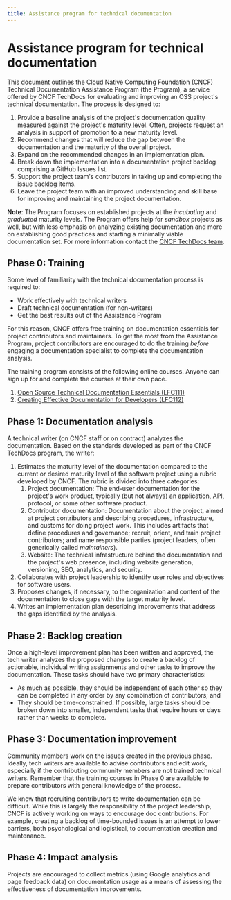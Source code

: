 ```yaml
---
title: Assistance program for technical documentation
---
```


# Assistance program for technical documentation

This document outlines the Cloud Native Computing Foundation (CNCF) Technical
Documentation Assistance Program (the Program), a service offered by CNCF
TechDocs for evaluating and improving an OSS project's technical documentation.
The process is designed to:

1. Provide a baseline analysis of the project's documentation quality measured
   against the project's [maturity level](analysis/criteria.md). Often, projects
   request an analysis in support of promotion to a new maturity level.
1. Recommend changes that will reduce the gap between the documentation and the
   maturity of the overall project.
1. Expand on the recommended changes in an implementation plan.
1. Break down the implementation into a documentation project backlog comprising
   a GitHub Issues list.
1. Support the project team's contributors in taking up and completing the issue
   backlog items.
1. Leave the project team with an improved understanding and skill base for
   improving and maintaining the project documentation.

**Note**: The Program focuses on established projects at the _incubating_ and
_graduated_ maturity levels. The Program offers help for _sandbox_ projects as
well, but with less emphasis on analyzing existing documentation and more on
establishing good practices and starting a minimally viable documentation set.
For more information contact the
[CNCF TechDocs team](https://servicedesk.cncf.io/).

## Phase 0: Training

Some level of familiarity with the technical documentation process is required
to:

- Work effectively with technical writers
- Draft technical documentation (for non-writers)
- Get the best results out of the Assistance Program

For this reason, CNCF offers free training on documentation essentials for
project contributors and maintainers. To get the most from the Assistance
Program, project contributors are encouraged to do the training _before_
engaging a documentation specialist to complete the documentation analysis.

The training program consists of the following online courses. Anyone can sign
up for and complete the courses at their own pace.

1. [Open Source Technical Documentation Essentials (LFC111)](https://training.linuxfoundation.org/training/open-source-technical-documentation-essentials-lfc111/)
1. [Creating Effective Documentation for Developers (LFC112)](https://training.linuxfoundation.org/training/creating-effective-documentation-for-developers-lfc112/)

## Phase 1: Documentation analysis

A technical writer (on CNCF staff or on contract) analyzes the documentation.
Based on the standards developed as part of the CNCF TechDocs program, the
writer:

1. Estimates the maturity level of the documentation compared to the current or
   desired maturity level of the software project using a rubric developed by
   CNCF. The rubric is divided into three categories:
   1. Project documentation: The end-user documentation for the project's work
      product, typically (but not always) an application, API, protocol, or some
      other software product.
   1. Contributor documentation: Documentation about the project, aimed at
      project contributors and describing procedures, infrastructure, and
      customs for doing project work. This includes artifacts that define
      procedures and governance; recruit, orient, and train project
      contributors; and name responsible parties (project leaders, often
      generically called _maintainers_).
   1. Website: The technical infrastructure behind the documentation and the
      project's web presence, including website generation, versioning, SEO,
      analytics, and security.
1. Collaborates with project leadership to identify user roles and objectives
   for software users.
1. Proposes changes, if necessary, to the organization and content of the
   documentation to close gaps with the target maturity level.
1. Writes an implementation plan describing improvements that address the gaps
   identified by the analysis.

## Phase 2: Backlog creation

Once a high-level improvement plan has been written and approved, the tech
writer analyzes the proposed changes to create a backlog of actionable,
individual writing assignments and other tasks to improve the documentation.
These tasks should have two primary characteristics:

- As much as possible, they should be independent of each other so they can be
  completed in any order by any combination of contributors; and
- They should be time-constrained. If possible, large tasks should be broken
  down into smaller, independent tasks that require hours or days rather than
  weeks to complete.

## Phase 3: Documentation improvement

Community members work on the issues created in the previous phase. Ideally,
tech writers are available to advise contributors and edit work, especially if
the contributing community members are not trained technical writers. Remember
that the training courses in Phase 0 are available to prepare contributors with
general knowledge of the process.

We know that recruiting contributors to write documentation can be difficult.
While this is largely the responsibility of the project leadership, CNCF is
actively working on ways to encourage doc contributions. For example, creating a
backlog of time-bounded issues is an attempt to lower barriers, both
psychological and logistical, to documentation creation and maintenance.

## Phase 4: Impact analysis

Projects are encouraged to collect metrics (using Google analytics and page
feedback data) on documentation usage as a means of assessing the effectiveness
of documentation improvements.
